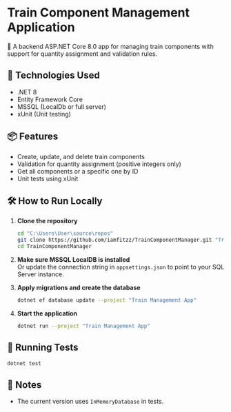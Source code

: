 # Train Component Management Application

🚆 A backend ASP.NET Core 8.0 app for managing train components with support for quantity assignment and validation rules.

## 🔧 Technologies Used

- .NET 8
- Entity Framework Core
- MSSQL (LocalDb or full server)
- xUnit (Unit testing)

## 📦 Features

- Create, update, and delete train components
- Validation for quantity assignment (positive integers only)
- Get all components or a specific one by ID
- Unit tests using xUnit

## 🛠️ How to Run Locally

1. **Clone the repository**

   ```bash
   cd "C:\Users\User\source\repos"
   git clone https://github.com/iamfitzz/TrainComponentManager.git "TrainComponentManager"
   cd TrainComponentManager
   ```

2. **Make sure MSSQL LocalDB is installed**  
   Or update the connection string in `appsettings.json` to point to your SQL Server instance.

3. **Apply migrations and create the database**
   ```bash
   dotnet ef database update --project "Train Management App"
   ```

4. **Start the application**
   ```bash
   dotnet run --project "Train Management App"
   ```

## 🧪 Running Tests

```bash
dotnet test
```

## 📌 Notes

- The current version uses `InMemoryDatabase` in tests.
